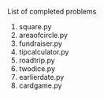 List of completed problems

1. square.py
2. areaofcircle.py
3. fundraiser.py
4. tipcalculator.py
5. roadtrip.py
6. twodice.py
7. earlierdate.py
8. cardgame.py
